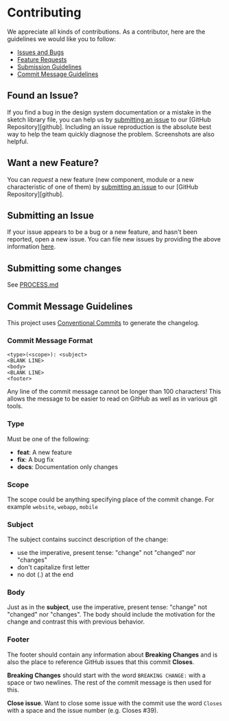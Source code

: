 # Contributing

We appreciate all kinds of contributions. As a contributor, here are the guidelines we would like you to follow:

 - [Issues and Bugs](#issue)
 - [Feature Requests](#feature)
 - [Submission Guidelines](#submit-changes)
 - [Commit Message Guidelines](#commit)

## <a name="issue"></a> Found an Issue?
If you find a bug in the design system documentation or a mistake in the sketch library file, you can help us by
[submitting an issue](#submit-issue) to our [GitHub Repository][github]. Including an issue reproduction is the
absolute best way to help the team quickly diagnose the problem. Screenshots are also helpful.


## <a name="feature"></a> Want a new Feature?
You can *request* a new feature (new component, module or a new characteristic of one of them) by
[submitting an issue](#submit-issue) to our [GitHub Repository][github]. 


## <a name="submit-issue"></a> Submitting an Issue
If your issue appears to be a bug or a new feature, and hasn't been reported, open a new issue.
You can file new issues by providing the above information [here](https://github.com/sbb-design-systems/design-system-website-documentation/issues/new/choose).


## <a name="submit-changes"></a> Submitting some changes
See [PROCESS.md](https://github.com/sbb-design-systems/design-system-website-documentation/blob/master/PROCESS.md)

## <a name="commit"></a> Commit Message Guidelines
This project uses [Conventional Commits](https://www.conventionalcommits.org/) to generate the changelog.

### Commit Message Format
```
<type>(<scope>): <subject>
<BLANK LINE>
<body>
<BLANK LINE>
<footer>
```

Any line of the commit message cannot be longer than 100 characters! This allows the message to be easier
to read on GitHub as well as in various git tools.

### Type
Must be one of the following:

* **feat**: A new feature
* **fix**: A bug fix
* **docs**: Documentation only changes

### Scope
The scope could be anything specifying place of the commit change. For example
`website`, `webapp`, `mobile`

### Subject
The subject contains succinct description of the change:

* use the imperative, present tense: "change" not "changed" nor "changes"
* don't capitalize first letter
* no dot (.) at the end

### Body
Just as in the **subject**, use the imperative, present tense: "change" not "changed" nor "changes".
The body should include the motivation for the change and contrast this with previous behavior.

### Footer
The footer should contain any information about **Breaking Changes** and is also the place to
reference GitHub issues that this commit **Closes**.

**Breaking Changes** should start with the word `BREAKING CHANGE:` with a space or two newlines.
The rest of the commit message is then used for this.

**Close issue**. Want to close some issue with the commit use the word `Closes` with a space and the issue number (e.g. Closes #39).